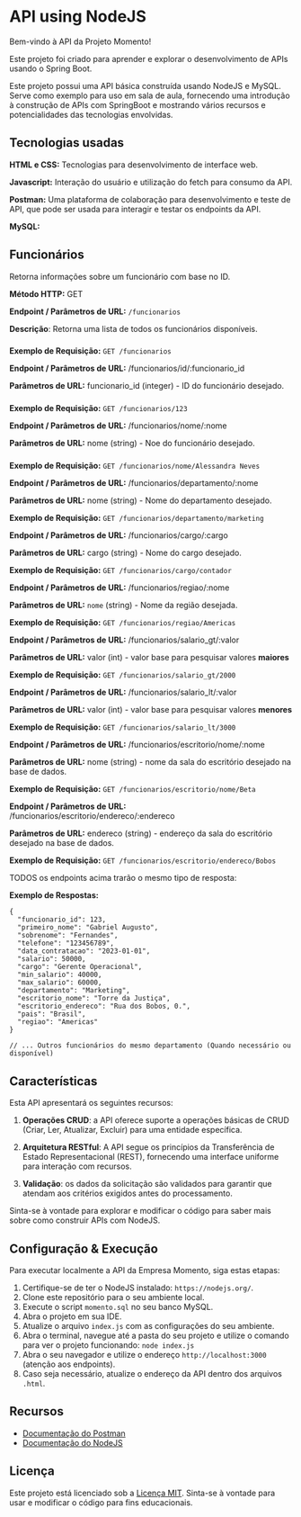 # API using NodeJS

Bem-vindo à API da Projeto Momento! 

Este projeto foi criado para aprender e explorar o desenvolvimento de APIs usando o Spring Boot.

Este projeto possui uma API básica construída usando NodeJS e MySQL. Serve como exemplo para uso em sala de aula, fornecendo uma introdução à construção de APIs com SpringBoot e mostrando vários recursos e potencialidades das tecnologias envolvidas.

## Tecnologias usadas
**HTML e CSS:** Tecnologias para desenvolvimento de interface web.

**Javascript:** Interação do usuário e utilização do fetch para consumo da API.

**Postman:** Uma plataforma de colaboração para desenvolvimento e teste de API, que pode ser usada para interagir e testar os endpoints da API.

**MySQL:**

## Funcionários
Retorna informações sobre um funcionário com base no ID.

**Método HTTP:** GET

**Endpoint / Parâmetros de URL:** ```/funcionarios```

**Descrição**: Retorna uma lista de todos os funcionários disponíveis.

###

**Exemplo de Requisição:** ```GET /funcionarios```

**Endpoint / Parâmetros de URL:** /funcionarios/id/:funcionario_id

**Parâmetros de URL:** funcionario_id (integer) - ID do funcionário desejado.

###

**Exemplo de Requisição:** ```GET /funcionarios/123```

**Endpoint / Parâmetros de URL:** /funcionarios/nome/:nome

**Parâmetros de URL:** nome (string) - Noe do funcionário desejado.

###

**Exemplo de Requisição:** ```GET /funcionarios/nome/Alessandra Neves```

**Endpoint / Parâmetros de URL:** /funcionarios/departamento/:nome

**Parâmetros de URL:** nome (string) - Nome do departamento desejado.

**Exemplo de Requisição:** ```GET /funcionarios/departamento/marketing```

**Endpoint / Parâmetros de URL:** /funcionarios/cargo/:cargo

**Parâmetros de URL:** cargo (string) - Nome do cargo desejado.

**Exemplo de Requisição:** ```GET /funcionarios/cargo/contador```

**Endpoint / Parâmetros de URL:** /funcionarios/regiao/:nome

**Parâmetros de URL:** `nome` (string) - Nome da região desejada.

**Exemplo de Requisição:** ```GET /funcionarios/regiao/Americas```

**Endpoint / Parâmetros de URL:** /funcionarios/salario_gt/:valor

**Parâmetros de URL:** valor (int) - valor base para pesquisar valores **maiores**

**Exemplo de Requisição:** ```GET /funcionarios/salario_gt/2000```

**Endpoint / Parâmetros de URL:** /funcionarios/salario_lt/:valor

**Parâmetros de URL:** valor (int) - valor base para pesquisar valores **menores**

**Exemplo de Requisição:** ```GET /funcionarios/salario_lt/3000```

**Endpoint / Parâmetros de URL:** /funcionarios/escritorio/nome/:nome

**Parâmetros de URL:** nome (string) - nome da sala do escritório desejado na base de dados.

**Exemplo de Requisição:** ```GET /funcionarios/escritorio/nome/Beta```

**Endpoint / Parâmetros de URL:** /funcionarios/escritorio/endereco/:endereco

**Parâmetros de URL:** endereco (string) - endereço da sala do escritório desejado na base de dados.

**Exemplo de Requisição:** ```GET /funcionarios/escritorio/endereco/Bobos```

TODOS os endpoints acima trarão o mesmo tipo de resposta: 

**Exemplo de Respostas:**
```
{
  "funcionario_id": 123,
  "primeiro_nome": "Gabriel Augusto",
  "sobrenome": "Fernandes",
  "telefone": "123456789",
  "data_contratacao": "2023-01-01",
  "salario": 50000,
  "cargo": "Gerente Operacional",
  "min_salario": 40000,
  "max_salario": 60000,
  "departamento": "Marketing",
  "escritorio_nome": "Torre da Justiça",
  "escritorio_endereco": "Rua dos Bobos, 0.",
  "pais": "Brasil",
  "regiao": "Americas"
}

// ... Outros funcionários do mesmo departamento (Quando necessário ou disponível)
```
## Características
Esta API apresentará os seguintes recursos:

1. **Operações CRUD**: a API oferece suporte a operações básicas de CRUD (Criar, Ler, Atualizar, Excluir) para uma entidade específica.

2. **Arquitetura RESTful**: A API segue os princípios da Transferência de Estado Representacional (REST), fornecendo uma interface uniforme para interação com recursos.

3. **Validação**: os dados da solicitação são validados para garantir que atendam aos critérios exigidos antes do processamento.

Sinta-se à vontade para explorar e modificar o código para saber mais sobre como construir APIs com NodeJS.

## Configuração & Execução

Para executar localmente a API da Empresa Momento, siga estas etapas:

1. Certifique-se de ter o NodeJS instalado: `https://nodejs.org/`.
2. Clone este repositório para o seu ambiente local.
3. Execute o script `momento.sql` no seu banco MySQL.
4. Abra o projeto em sua IDE.
5. Atualize o arquivo `index.js` com as configurações do seu ambiente.
6. Abra o terminal, navegue até a pasta do seu projeto e utilize o comando para ver o projeto funcionando: `node index.js`
7. Abra o seu navegador e utilize o endereço `http://localhost:3000` (atenção aos endpoints).
8. Caso seja necessário, atualize o endereço da API dentro dos arquivos `.html`.

## Recursos
- [Documentação do Postman](https://learning.postman.com/docs/)
- [Documentação do NodeJS](https://nodejs.org/)

## Licença
Este projeto está licenciado sob a [Licença MIT](LICENSE). Sinta-se à vontade para usar e modificar o código para fins educacionais.
